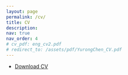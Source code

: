 ```yaml
---
layout: page
permalink: /cv/
title: CV
description: 
nav: true
nav_order: 4
# cv_pdf: eng_cv2.pdf
# redirect_to: /assets/pdf/YurongChen_CV.pdf
---
```


- [Download CV](/files/Jichen_Li_CV.pdf)


<br>

<!-- {% include embedpdf.html source="https://drive.google.com/file/d/1adiSFK4NkFyDmMPDF3REhVIkQP5Wt_Gy/preview" width=100 height=800 %} -->

<object data="{{ site.url }}{{ site.baseurl }}/files/Jichen_Li_CV.pdf" width="100%" 
height="600" type="application/pdf"></object>



<!-- <object data="assets/pdf/sdaza_resume.pdf" width="100" height="800" type='application/pdf'></object> -->
